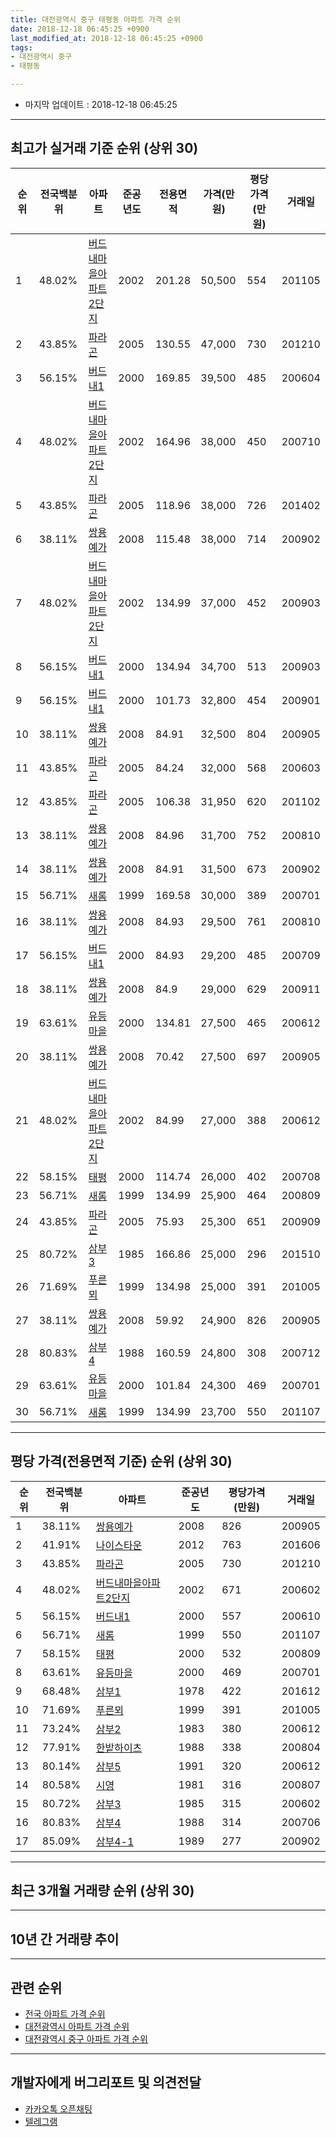 ```yaml
---
title: 대전광역시 중구 태평동 아파트 가격 순위
date: 2018-12-18 06:45:25 +0900
last_modified_at: 2018-12-18 06:45:25 +0900
tags:
- 대전광역시 중구
- 태평동

---
```


* 마지막 업데이트 : 2018-12-18 06:45:25

---

## 최고가 실거래 기준 순위 (상위 30)


|순위|전국백분위|아파트|준공년도|전용면적|가격(만원)|평당가격(만원)|거래일|
|---|---|---|---|---|---|---|---|
|1|48.02%|[버드내마을아파트2단지](https://search.naver.com/search.naver?query=%EB%8C%80%EC%A0%84%EA%B4%91%EC%97%AD%EC%8B%9C+%EC%A4%91%EA%B5%AC+%ED%83%9C%ED%8F%89%EB%8F%99+%EB%B2%84%EB%93%9C%EB%82%B4%EB%A7%88%EC%9D%84%EC%95%84%ED%8C%8C%ED%8A%B82%EB%8B%A8%EC%A7%80)|2002|201.28|50,500|554|201105|
|2|43.85%|[파라곤](https://search.naver.com/search.naver?query=%EB%8C%80%EC%A0%84%EA%B4%91%EC%97%AD%EC%8B%9C+%EC%A4%91%EA%B5%AC+%ED%83%9C%ED%8F%89%EB%8F%99+%ED%8C%8C%EB%9D%BC%EA%B3%A4)|2005|130.55|47,000|730|201210|
|3|56.15%|[버드내1](https://search.naver.com/search.naver?query=%EB%8C%80%EC%A0%84%EA%B4%91%EC%97%AD%EC%8B%9C+%EC%A4%91%EA%B5%AC+%ED%83%9C%ED%8F%89%EB%8F%99+%EB%B2%84%EB%93%9C%EB%82%B41)|2000|169.85|39,500|485|200604|
|4|48.02%|[버드내마을아파트2단지](https://search.naver.com/search.naver?query=%EB%8C%80%EC%A0%84%EA%B4%91%EC%97%AD%EC%8B%9C+%EC%A4%91%EA%B5%AC+%ED%83%9C%ED%8F%89%EB%8F%99+%EB%B2%84%EB%93%9C%EB%82%B4%EB%A7%88%EC%9D%84%EC%95%84%ED%8C%8C%ED%8A%B82%EB%8B%A8%EC%A7%80)|2002|164.96|38,000|450|200710|
|5|43.85%|[파라곤](https://search.naver.com/search.naver?query=%EB%8C%80%EC%A0%84%EA%B4%91%EC%97%AD%EC%8B%9C+%EC%A4%91%EA%B5%AC+%ED%83%9C%ED%8F%89%EB%8F%99+%ED%8C%8C%EB%9D%BC%EA%B3%A4)|2005|118.96|38,000|726|201402|
|6|38.11%|[쌍용예가](https://search.naver.com/search.naver?query=%EB%8C%80%EC%A0%84%EA%B4%91%EC%97%AD%EC%8B%9C+%EC%A4%91%EA%B5%AC+%ED%83%9C%ED%8F%89%EB%8F%99+%EC%8C%8D%EC%9A%A9%EC%98%88%EA%B0%80)|2008|115.48|38,000|714|200902|
|7|48.02%|[버드내마을아파트2단지](https://search.naver.com/search.naver?query=%EB%8C%80%EC%A0%84%EA%B4%91%EC%97%AD%EC%8B%9C+%EC%A4%91%EA%B5%AC+%ED%83%9C%ED%8F%89%EB%8F%99+%EB%B2%84%EB%93%9C%EB%82%B4%EB%A7%88%EC%9D%84%EC%95%84%ED%8C%8C%ED%8A%B82%EB%8B%A8%EC%A7%80)|2002|134.99|37,000|452|200903|
|8|56.15%|[버드내1](https://search.naver.com/search.naver?query=%EB%8C%80%EC%A0%84%EA%B4%91%EC%97%AD%EC%8B%9C+%EC%A4%91%EA%B5%AC+%ED%83%9C%ED%8F%89%EB%8F%99+%EB%B2%84%EB%93%9C%EB%82%B41)|2000|134.94|34,700|513|200903|
|9|56.15%|[버드내1](https://search.naver.com/search.naver?query=%EB%8C%80%EC%A0%84%EA%B4%91%EC%97%AD%EC%8B%9C+%EC%A4%91%EA%B5%AC+%ED%83%9C%ED%8F%89%EB%8F%99+%EB%B2%84%EB%93%9C%EB%82%B41)|2000|101.73|32,800|454|200901|
|10|38.11%|[쌍용예가](https://search.naver.com/search.naver?query=%EB%8C%80%EC%A0%84%EA%B4%91%EC%97%AD%EC%8B%9C+%EC%A4%91%EA%B5%AC+%ED%83%9C%ED%8F%89%EB%8F%99+%EC%8C%8D%EC%9A%A9%EC%98%88%EA%B0%80)|2008|84.91|32,500|804|200905|
|11|43.85%|[파라곤](https://search.naver.com/search.naver?query=%EB%8C%80%EC%A0%84%EA%B4%91%EC%97%AD%EC%8B%9C+%EC%A4%91%EA%B5%AC+%ED%83%9C%ED%8F%89%EB%8F%99+%ED%8C%8C%EB%9D%BC%EA%B3%A4)|2005|84.24|32,000|568|200603|
|12|43.85%|[파라곤](https://search.naver.com/search.naver?query=%EB%8C%80%EC%A0%84%EA%B4%91%EC%97%AD%EC%8B%9C+%EC%A4%91%EA%B5%AC+%ED%83%9C%ED%8F%89%EB%8F%99+%ED%8C%8C%EB%9D%BC%EA%B3%A4)|2005|106.38|31,950|620|201102|
|13|38.11%|[쌍용예가](https://search.naver.com/search.naver?query=%EB%8C%80%EC%A0%84%EA%B4%91%EC%97%AD%EC%8B%9C+%EC%A4%91%EA%B5%AC+%ED%83%9C%ED%8F%89%EB%8F%99+%EC%8C%8D%EC%9A%A9%EC%98%88%EA%B0%80)|2008|84.96|31,700|752|200810|
|14|38.11%|[쌍용예가](https://search.naver.com/search.naver?query=%EB%8C%80%EC%A0%84%EA%B4%91%EC%97%AD%EC%8B%9C+%EC%A4%91%EA%B5%AC+%ED%83%9C%ED%8F%89%EB%8F%99+%EC%8C%8D%EC%9A%A9%EC%98%88%EA%B0%80)|2008|84.91|31,500|673|200902|
|15|56.71%|[새롬](https://search.naver.com/search.naver?query=%EB%8C%80%EC%A0%84%EA%B4%91%EC%97%AD%EC%8B%9C+%EC%A4%91%EA%B5%AC+%ED%83%9C%ED%8F%89%EB%8F%99+%EC%83%88%EB%A1%AC)|1999|169.58|30,000|389|200701|
|16|38.11%|[쌍용예가](https://search.naver.com/search.naver?query=%EB%8C%80%EC%A0%84%EA%B4%91%EC%97%AD%EC%8B%9C+%EC%A4%91%EA%B5%AC+%ED%83%9C%ED%8F%89%EB%8F%99+%EC%8C%8D%EC%9A%A9%EC%98%88%EA%B0%80)|2008|84.93|29,500|761|200810|
|17|56.15%|[버드내1](https://search.naver.com/search.naver?query=%EB%8C%80%EC%A0%84%EA%B4%91%EC%97%AD%EC%8B%9C+%EC%A4%91%EA%B5%AC+%ED%83%9C%ED%8F%89%EB%8F%99+%EB%B2%84%EB%93%9C%EB%82%B41)|2000|84.93|29,200|485|200709|
|18|38.11%|[쌍용예가](https://search.naver.com/search.naver?query=%EB%8C%80%EC%A0%84%EA%B4%91%EC%97%AD%EC%8B%9C+%EC%A4%91%EA%B5%AC+%ED%83%9C%ED%8F%89%EB%8F%99+%EC%8C%8D%EC%9A%A9%EC%98%88%EA%B0%80)|2008|84.9|29,000|629|200911|
|19|63.61%|[유등마을](https://search.naver.com/search.naver?query=%EB%8C%80%EC%A0%84%EA%B4%91%EC%97%AD%EC%8B%9C+%EC%A4%91%EA%B5%AC+%ED%83%9C%ED%8F%89%EB%8F%99+%EC%9C%A0%EB%93%B1%EB%A7%88%EC%9D%84)|2000|134.81|27,500|465|200612|
|20|38.11%|[쌍용예가](https://search.naver.com/search.naver?query=%EB%8C%80%EC%A0%84%EA%B4%91%EC%97%AD%EC%8B%9C+%EC%A4%91%EA%B5%AC+%ED%83%9C%ED%8F%89%EB%8F%99+%EC%8C%8D%EC%9A%A9%EC%98%88%EA%B0%80)|2008|70.42|27,500|697|200905|
|21|48.02%|[버드내마을아파트2단지](https://search.naver.com/search.naver?query=%EB%8C%80%EC%A0%84%EA%B4%91%EC%97%AD%EC%8B%9C+%EC%A4%91%EA%B5%AC+%ED%83%9C%ED%8F%89%EB%8F%99+%EB%B2%84%EB%93%9C%EB%82%B4%EB%A7%88%EC%9D%84%EC%95%84%ED%8C%8C%ED%8A%B82%EB%8B%A8%EC%A7%80)|2002|84.99|27,000|388|200612|
|22|58.15%|[태평](https://search.naver.com/search.naver?query=%EB%8C%80%EC%A0%84%EA%B4%91%EC%97%AD%EC%8B%9C+%EC%A4%91%EA%B5%AC+%ED%83%9C%ED%8F%89%EB%8F%99+%ED%83%9C%ED%8F%89)|2000|114.74|26,000|402|200708|
|23|56.71%|[새롬](https://search.naver.com/search.naver?query=%EB%8C%80%EC%A0%84%EA%B4%91%EC%97%AD%EC%8B%9C+%EC%A4%91%EA%B5%AC+%ED%83%9C%ED%8F%89%EB%8F%99+%EC%83%88%EB%A1%AC)|1999|134.99|25,900|464|200809|
|24|43.85%|[파라곤](https://search.naver.com/search.naver?query=%EB%8C%80%EC%A0%84%EA%B4%91%EC%97%AD%EC%8B%9C+%EC%A4%91%EA%B5%AC+%ED%83%9C%ED%8F%89%EB%8F%99+%ED%8C%8C%EB%9D%BC%EA%B3%A4)|2005|75.93|25,300|651|200909|
|25|80.72%|[삼부3](https://search.naver.com/search.naver?query=%EB%8C%80%EC%A0%84%EA%B4%91%EC%97%AD%EC%8B%9C+%EC%A4%91%EA%B5%AC+%ED%83%9C%ED%8F%89%EB%8F%99+%EC%82%BC%EB%B6%803)|1985|166.86|25,000|296|201510|
|26|71.69%|[푸른뫼](https://search.naver.com/search.naver?query=%EB%8C%80%EC%A0%84%EA%B4%91%EC%97%AD%EC%8B%9C+%EC%A4%91%EA%B5%AC+%ED%83%9C%ED%8F%89%EB%8F%99+%ED%91%B8%EB%A5%B8%EB%AB%BC)|1999|134.98|25,000|391|201005|
|27|38.11%|[쌍용예가](https://search.naver.com/search.naver?query=%EB%8C%80%EC%A0%84%EA%B4%91%EC%97%AD%EC%8B%9C+%EC%A4%91%EA%B5%AC+%ED%83%9C%ED%8F%89%EB%8F%99+%EC%8C%8D%EC%9A%A9%EC%98%88%EA%B0%80)|2008|59.92|24,900|826|200905|
|28|80.83%|[삼부4](https://search.naver.com/search.naver?query=%EB%8C%80%EC%A0%84%EA%B4%91%EC%97%AD%EC%8B%9C+%EC%A4%91%EA%B5%AC+%ED%83%9C%ED%8F%89%EB%8F%99+%EC%82%BC%EB%B6%804)|1988|160.59|24,800|308|200712|
|29|63.61%|[유등마을](https://search.naver.com/search.naver?query=%EB%8C%80%EC%A0%84%EA%B4%91%EC%97%AD%EC%8B%9C+%EC%A4%91%EA%B5%AC+%ED%83%9C%ED%8F%89%EB%8F%99+%EC%9C%A0%EB%93%B1%EB%A7%88%EC%9D%84)|2000|101.84|24,300|469|200701|
|30|56.71%|[새롬](https://search.naver.com/search.naver?query=%EB%8C%80%EC%A0%84%EA%B4%91%EC%97%AD%EC%8B%9C+%EC%A4%91%EA%B5%AC+%ED%83%9C%ED%8F%89%EB%8F%99+%EC%83%88%EB%A1%AC)|1999|134.99|23,700|550|201107|


---

## 평당 가격(전용면적 기준) 순위 (상위 30)


|순위|전국백분위|아파트|준공년도|평당가격(만원)|거래일|
|---|---|---|---|---|---|
|1|38.11%|[쌍용예가](https://search.naver.com/search.naver?query=%EB%8C%80%EC%A0%84%EA%B4%91%EC%97%AD%EC%8B%9C+%EC%A4%91%EA%B5%AC+%ED%83%9C%ED%8F%89%EB%8F%99+%EC%8C%8D%EC%9A%A9%EC%98%88%EA%B0%80)|2008|826|200905|
|2|41.91%|[나이스타운](https://search.naver.com/search.naver?query=%EB%8C%80%EC%A0%84%EA%B4%91%EC%97%AD%EC%8B%9C+%EC%A4%91%EA%B5%AC+%ED%83%9C%ED%8F%89%EB%8F%99+%EB%82%98%EC%9D%B4%EC%8A%A4%ED%83%80%EC%9A%B4)|2012|763|201606|
|3|43.85%|[파라곤](https://search.naver.com/search.naver?query=%EB%8C%80%EC%A0%84%EA%B4%91%EC%97%AD%EC%8B%9C+%EC%A4%91%EA%B5%AC+%ED%83%9C%ED%8F%89%EB%8F%99+%ED%8C%8C%EB%9D%BC%EA%B3%A4)|2005|730|201210|
|4|48.02%|[버드내마을아파트2단지](https://search.naver.com/search.naver?query=%EB%8C%80%EC%A0%84%EA%B4%91%EC%97%AD%EC%8B%9C+%EC%A4%91%EA%B5%AC+%ED%83%9C%ED%8F%89%EB%8F%99+%EB%B2%84%EB%93%9C%EB%82%B4%EB%A7%88%EC%9D%84%EC%95%84%ED%8C%8C%ED%8A%B82%EB%8B%A8%EC%A7%80)|2002|671|200602|
|5|56.15%|[버드내1](https://search.naver.com/search.naver?query=%EB%8C%80%EC%A0%84%EA%B4%91%EC%97%AD%EC%8B%9C+%EC%A4%91%EA%B5%AC+%ED%83%9C%ED%8F%89%EB%8F%99+%EB%B2%84%EB%93%9C%EB%82%B41)|2000|557|200610|
|6|56.71%|[새롬](https://search.naver.com/search.naver?query=%EB%8C%80%EC%A0%84%EA%B4%91%EC%97%AD%EC%8B%9C+%EC%A4%91%EA%B5%AC+%ED%83%9C%ED%8F%89%EB%8F%99+%EC%83%88%EB%A1%AC)|1999|550|201107|
|7|58.15%|[태평](https://search.naver.com/search.naver?query=%EB%8C%80%EC%A0%84%EA%B4%91%EC%97%AD%EC%8B%9C+%EC%A4%91%EA%B5%AC+%ED%83%9C%ED%8F%89%EB%8F%99+%ED%83%9C%ED%8F%89)|2000|532|200809|
|8|63.61%|[유등마을](https://search.naver.com/search.naver?query=%EB%8C%80%EC%A0%84%EA%B4%91%EC%97%AD%EC%8B%9C+%EC%A4%91%EA%B5%AC+%ED%83%9C%ED%8F%89%EB%8F%99+%EC%9C%A0%EB%93%B1%EB%A7%88%EC%9D%84)|2000|469|200701|
|9|68.48%|[삼부1](https://search.naver.com/search.naver?query=%EB%8C%80%EC%A0%84%EA%B4%91%EC%97%AD%EC%8B%9C+%EC%A4%91%EA%B5%AC+%ED%83%9C%ED%8F%89%EB%8F%99+%EC%82%BC%EB%B6%801)|1978|422|201612|
|10|71.69%|[푸른뫼](https://search.naver.com/search.naver?query=%EB%8C%80%EC%A0%84%EA%B4%91%EC%97%AD%EC%8B%9C+%EC%A4%91%EA%B5%AC+%ED%83%9C%ED%8F%89%EB%8F%99+%ED%91%B8%EB%A5%B8%EB%AB%BC)|1999|391|201005|
|11|73.24%|[삼부2](https://search.naver.com/search.naver?query=%EB%8C%80%EC%A0%84%EA%B4%91%EC%97%AD%EC%8B%9C+%EC%A4%91%EA%B5%AC+%ED%83%9C%ED%8F%89%EB%8F%99+%EC%82%BC%EB%B6%802)|1983|380|200612|
|12|77.91%|[한밭하이츠](https://search.naver.com/search.naver?query=%EB%8C%80%EC%A0%84%EA%B4%91%EC%97%AD%EC%8B%9C+%EC%A4%91%EA%B5%AC+%ED%83%9C%ED%8F%89%EB%8F%99+%ED%95%9C%EB%B0%AD%ED%95%98%EC%9D%B4%EC%B8%A0)|1988|338|200804|
|13|80.14%|[삼부5](https://search.naver.com/search.naver?query=%EB%8C%80%EC%A0%84%EA%B4%91%EC%97%AD%EC%8B%9C+%EC%A4%91%EA%B5%AC+%ED%83%9C%ED%8F%89%EB%8F%99+%EC%82%BC%EB%B6%805)|1991|320|200612|
|14|80.58%|[시영](https://search.naver.com/search.naver?query=%EB%8C%80%EC%A0%84%EA%B4%91%EC%97%AD%EC%8B%9C+%EC%A4%91%EA%B5%AC+%ED%83%9C%ED%8F%89%EB%8F%99+%EC%8B%9C%EC%98%81)|1981|316|200807|
|15|80.72%|[삼부3](https://search.naver.com/search.naver?query=%EB%8C%80%EC%A0%84%EA%B4%91%EC%97%AD%EC%8B%9C+%EC%A4%91%EA%B5%AC+%ED%83%9C%ED%8F%89%EB%8F%99+%EC%82%BC%EB%B6%803)|1985|315|200602|
|16|80.83%|[삼부4](https://search.naver.com/search.naver?query=%EB%8C%80%EC%A0%84%EA%B4%91%EC%97%AD%EC%8B%9C+%EC%A4%91%EA%B5%AC+%ED%83%9C%ED%8F%89%EB%8F%99+%EC%82%BC%EB%B6%804)|1988|314|200706|
|17|85.09%|[삼부4-1](https://search.naver.com/search.naver?query=%EB%8C%80%EC%A0%84%EA%B4%91%EC%97%AD%EC%8B%9C+%EC%A4%91%EA%B5%AC+%ED%83%9C%ED%8F%89%EB%8F%99+%EC%82%BC%EB%B6%804-1)|1989|277|200902|


---

## 최근 3개월 거래량 순위 (상위 30)


<div style="width:100%;">
    <canvas id="deal_count_ranking" height="250"></canvas>
</div>


<script>
new Chart(document.getElementById("deal_count_ranking"), {
    type: 'horizontalBar',
    data: {
        labels: ['버드내1', '버드내마을아파트2단지', '태평', '파라곤', '쌍용예가', '유등마을', '삼부1', '삼부2', '삼부4', '삼부3', '푸른뫼', '새롬', '시영', '삼부5', '나이스타운'],
        datasets: [{
            label: '실거래 수',
            data: [31, 14, 11, 11, 10, 8, 8, 7, 5, 3, 3, 3, 2, 1, 1],
            borderColor: "rgba(255, 0, 128, 1)",
            backgroundColor: "rgba(255, 0, 128, 0.5)",
            fill: false,
        }]
    },
    options: {
        responsive: true,
        title: {
            display: true,
            text: '최근 3개월 거래량 순위'
        },
        tooltips: {
            mode: 'index',
            intersect: false,
            callbacks: {
                title: function(tooltipItems, data) {
                    return "실거래 수:";
                },
                label: function(tooltipItem, data) {
                    return data.labels[tooltipItem.index] + ": " + tooltipItem.xLabel;
                }
            }
        },
        hover: {
            mode: 'nearest',
            intersect: true
        },
        scales: {
            xAxes: [{
                display: true,
                scaleLabel: {
                    display: true,
                    labelString: '실거래 수'
                },
                ticks: {
                    suggestedMin: 0,
                }
            }],
            yAxes: [{
                display: true,
                ticks: {
                    autoSkip: false,
                    callback: function(value, index, values) {
                        if (value.length > 15)
                            return value.substr(0, 13) + "...";
                        else
                            return value;
                    }
                },
                scaleLabel: {
                    display: false,
                }
            }]
        }
    }
});

</script>


---

## 10년 간 거래량 추이


<div style="width:100%;">
    <canvas id="deal_progress" height="250"></canvas>
</div>

<script>
new Chart(document.getElementById("deal_progress"), {
    type: 'line',
    data: {
        labels: ['200812','200901','200902','200903','200904','200905','200906','200907','200908','200909','200910','200911','200912','201001','201002','201003','201004','201005','201006','201007','201008','201009','201010','201011','201012','201101','201102','201103','201104','201105','201106','201107','201108','201109','201110','201111','201112','201201','201202','201203','201204','201205','201206','201207','201208','201209','201210','201211','201212','201301','201302','201303','201304','201305','201306','201307','201308','201309','201310','201311','201312','201401','201402','201403','201404','201405','201406','201407','201408','201409','201410','201411','201412','201501','201502','201503','201504','201505','201506','201507','201508','201509','201510','201511','201512','201601','201602','201603','201604','201605','201606','201607','201608','201609','201610','201611','201612','201701','201702','201703','201704','201705','201706','201707','201708','201709','201710','201711','201712','201801','201802','201803','201804','201805','201806','201807','201808','201809','201810','201811','201812'],
        datasets: [{
            label: '실거래 수',
            pointRadius: 1,
            data: [35, 53, 103, 81, 84, 113, 113, 124, 123, 124, 86, 79, 110, 88, 84, 101, 69, 71, 72, 77, 82, 92, 116, 125, 98, 87, 94, 89, 75, 94, 99, 88, 53, 54, 63, 36, 31, 28, 50, 42, 28, 30, 29, 36, 29, 41, 80, 65, 41, 49, 61, 91, 90, 74, 82, 43, 42, 68, 89, 56, 51, 63, 86, 114, 71, 66, 64, 63, 80, 64, 86, 56, 53, 65, 55, 104, 86, 68, 57, 68, 68, 68, 90, 72, 50, 73, 57, 69, 55, 42, 53, 62, 64, 96, 100, 55, 46, 53, 60, 72, 62, 57, 58, 69, 55, 74, 57, 57, 49, 45, 54, 74, 47, 58, 44, 43, 47, 50, 66, 46, 6],
            borderColor: "rgba(255, 201, 14, 1)",
            backgroundColor: "rgba(255, 201, 14, 0.5)",
            fill: true,
        }]
    },
    options: {
        responsive: true,
        title: {
            display: true,
            text: '10년간 거래량 추이'
        },
        tooltips: {
            mode: 'index',
            intersect: false,
        },
        hover: {
            mode: 'nearest',
            intersect: true
        },
        scales: {
            xAxes: [{
                display: true,
                scaleLabel: {
                    display: true,
                    labelString: '년/월'
                }
            }],
            yAxes: [{
                display: true,
                ticks: {
                    suggestedMin: 0,
                },
                scaleLabel: {
                    display: true,
                    labelString: '실거래 수'
                }
            }]
        }
    }
});

</script>


---

## 관련 순위

- [전국 아파트 가격 순위](https://inasie.github.io/apt-ranking/전국)
- [대전광역시 아파트 가격 순위](https://inasie.github.io/apt-ranking/대전광역시)
- [대전광역시 중구 아파트 가격 순위](https://inasie.github.io/apt-ranking/대전광역시-중구)


---

## 개발자에게 버그리포트 및 의견전달

- [카카오톡 오픈채팅](https://open.kakao.com/o/gLJUAP4)
- [텔레그램](https://t.me/inasie)

